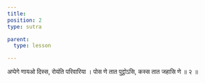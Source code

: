 ```yaml
---
title: 
position: 2
type: sutra

parent:
  type: lesson

---
```


अप्पेगे णायओ दिस्स, रोयंति परिवारिया । 
पोस णे तात पुट्ठोऽसि, कस्स तात जहासि णे ॥ २ ॥